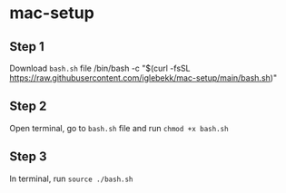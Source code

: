 # mac-setup

## Step 1
Download `bash.sh` file
/bin/bash -c "$(curl -fsSL https://raw.githubusercontent.com/iglebekk/mac-setup/main/bash.sh)"

## Step 2
Open terminal, go to `bash.sh` file and run `chmod +x bash.sh`

## Step 3
In terminal, run `source ./bash.sh`
